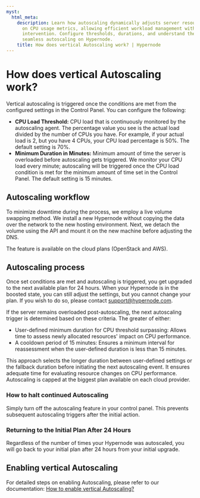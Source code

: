 ```yaml
---
myst:
  html_meta:
    description: Learn how autoscaling dynamically adjusts server resources based
      on CPU usage metrics, allowing efficient workload management without manual
      intervention. Configure thresholds, durations, and understand the workflow for
      seamless autoscaling on Hypernode.
    title: How does vertical Autoscaling work? | Hypernode
---
```


# How does vertical Autoscaling work?

Vertical autoscaling is triggered once the conditions are met from the configured settings in the Control Panel. You can configure the following:

- **CPU Load Threshold:** CPU load that is continuously monitored by the autoscaling agent. The percentage value you see is the actual load divided by the number of CPUs you have. For example, if your actual load is 2, but you have 4 CPUs, your CPU load percentage is 50%. The default setting is 70%.
- **Minimum Duration in Minutes:** Minimum amount of time the server is overloaded before autoscaling gets triggered. We monitor your CPU load every minute; autoscaling will be triggered once the CPU load condition is met for the minimum amount of time set in the Control Panel. The default setting is 15 minutes.

## Autoscaling workflow

To minimize downtime during the process, we employ a live volume swapping method. We install a new Hypernode without copying the data over the network to the new hosting environment. Next, we detach the volume using the API and mount it on the new machine before adjusting the DNS.

The feature is available on the cloud plans (OpenStack and AWS).

## Autoscaling process

Once set conditions are met and autoscaling is triggered, you get upgraded to the next available plan for 24 hours. When your Hypernode is in the boosted state, you can still adjust the settings, but you cannot change your plan. If you wish to do so, please contact support@hypernode.com.

If the server remains overloaded post-autoscaling, the next autoscaling trigger is determined based on these criteria.
The greater of either:

- User-defined minimum duration for CPU threshold surpassing: Allows time to assess newly allocated resources' impact on CPU performance.
- A cooldown period of 15 minutes: Ensures a minimum interval for reassessment when the user-defined duration is less than 15 minutes.

This approach selects the longer duration between user-defined settings or the fallback duration before initiating the next autoscaling event. It ensures adequate time for evaluating resource changes on CPU performance. Autoscaling is capped at the biggest plan available on each cloud provider.

### How to halt continued Autoscaling

Simply turn off the autoscaling feature in your control panel. This prevents subsequent autoscaling triggers after the initial action.

### Returning to the Initial Plan After 24 Hours

Regardless of the number of times your Hypernode was autoscaled, you will go back to your initial plan after 24 hours from your initial upgrade.

## Enabling vertical Autoscaling

For detailed steps on enabling Autoscaling, please refer to our documentation: [How to enable vertical Autoscaling?](how-to-enable-vertical-autoscaling.md)
